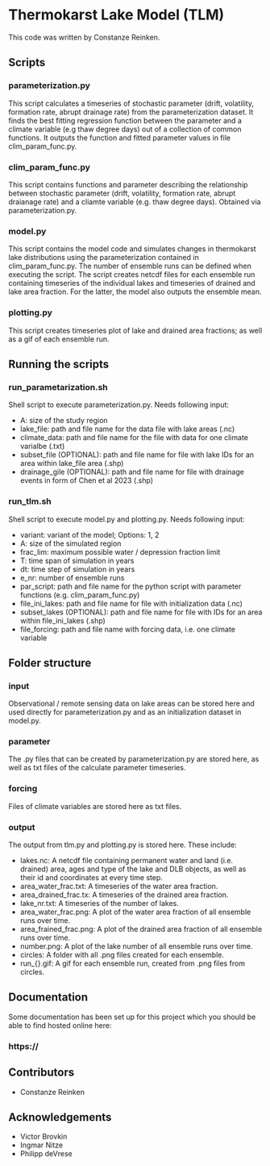 # Thermokarst Lake Model (TLM)

This code was written by Constanze Reinken.

## Scripts


###  parameterization.py

This script calculates a timeseries of stochastic parameter (drift, volatility, formation rate, abrupt drainage rate) from the parameterization dataset. It finds the best fitting regression function between the parameter and a climate variable (e.g thaw degree days) out of a collection of common functions. It outputs the function and fitted parameter values in file clim_param_func.py.

### clim_param_func.py

This script contains functions and parameter describing the relationship between stochastic parameter (drift, volatility, formation rate, abrupt draianage rate) and a cliamte variable (e.g. thaw degree days). Obtained via parameterization.py.

### model.py

This script contains the model code and simulates changes in thermokarst lake distributions using the parameterization contained in clim_param_func.py. The number of ensemble runs can be defined when executing the script. The script creates netcdf files for each ensemble run containing timeseries of the individual lakes and timeseries of drained and lake area fraction. For the latter, the model also outputs the ensemble mean. 

### plotting.py

This script creates timeseries plot of lake and drained area fractions; as well as a gif of each ensemble run.

## Running the scripts

### run_parametarization.sh

Shell script to execute parameterization.py. Needs following input: 
- A: size of the study region
- lake_file: path and file name for the data file with lake areas (.nc)
- climate_data: path and file name for the file with data for one climate varialbe (.txt)
- subset_file (OPTIONAL): path and file name for file with lake IDs for an area within lake_file area (.shp)
- drainage_gile (OPTIONAL): path and file name for file with drainage events in form of Chen et al 2023 (.shp)

### run_tlm.sh

Shell script to execute model.py and plotting.py. Needs following input:
- variant: variant of the model; Options: 1, 2 
- A: size of the simulated region
- frac_lim: maximum possible water / depression fraction limit
- T: time span of simulation in years
- dt: time step of simulation in years
- e_nr: number of ensemble runs
- par_script: path and file name for the python script with parameter functions (e.g. clim_param_func.py)
- file_ini_lakes: path and file name for file with initialization data (.nc)
- subset_lakes (OPTIONAL): path and file name for file with IDs for an area within file_ini_lakes (.shp)
- file_forcing: path and file name with forcing data, i.e. one climate variable 

## Folder structure

### input

Observational / remote sensing data on lake areas can be stored here and used directly for parameterization.py and as an initialization dataset in model.py. 

### parameter

The .py files that can be created by parameterization.py are stored here, as well as txt files of the calculate parameter timeseries. 

### forcing

Files of climate variables are stored here as txt files.

### output

The output from tlm.py and plotting.py is stored here. These include:
- lakes.nc: A netcdf file containing permanent water and land (i.e. drained) area, ages and type of the lake and DLB objects, as well as their id and coordinates at every time step.
- area_water_frac.txt: A timeseries of the water area fraction.
- area_drained_frac.tx: A timeseries of the drained area fraction.
- lake_nr.txt: A timeseries of the number of lakes.
- area_water_frac.png: A plot of the water area fraction of all ensemble runs over time.
- area_frained_frac.png: A plot of the drained area fraction of all ensemble runs over time.
- number.png: A plot of the lake number of all ensemble runs over time.
- circles: A folder with all .png files created for each ensemble.
- run_{}.gif: A gif for each ensemble run, created from .png files from circles.

## Documentation
Some documentation has been set up for this project which you should be able to find hosted online
here:
### https://



## Contributors
- Constanze Reinken

## Acknowledgements
- Victor Brovkin
- Ingmar Nitze
- Philipp deVrese
